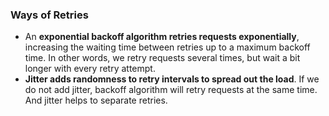 ### Ways of Retries
- An **exponential backoff algorithm retries requests exponentially**, increasing the waiting time between retries up to a maximum backoff time. In other words, we retry requests several times, but wait a bit longer with every retry attempt.
- **Jitter adds randomness to retry intervals to spread out the load**. If we do not add jitter, backoff algorithm will retry requests at the same time. And jitter helps to separate retries.
<!--stackedit_data:
eyJoaXN0b3J5IjpbLTE0MzgzNjU4OTVdfQ==
-->
